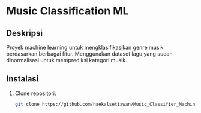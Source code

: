 # Music Classification ML

## Deskripsi
Proyek machine learning untuk mengklasifikasikan genre musik berdasarkan berbagai fitur. Menggunakan dataset lagu yang sudah dinormalisasi untuk memprediksi kategori musik.

## Instalasi
1. Clone repositori:
   ```sh
   git clone https://github.com/haekalsetiawan/Music_Classifier_Machine_Learning.git
